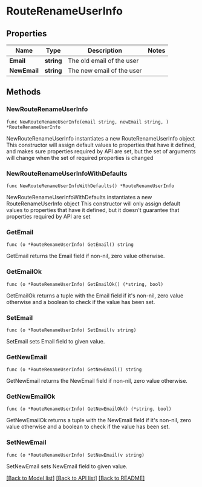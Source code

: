 # RouteRenameUserInfo

## Properties

Name | Type | Description | Notes
------------ | ------------- | ------------- | -------------
**Email** | **string** | The old email of the user | 
**NewEmail** | **string** | The new email of the user | 

## Methods

### NewRouteRenameUserInfo

`func NewRouteRenameUserInfo(email string, newEmail string, ) *RouteRenameUserInfo`

NewRouteRenameUserInfo instantiates a new RouteRenameUserInfo object
This constructor will assign default values to properties that have it defined,
and makes sure properties required by API are set, but the set of arguments
will change when the set of required properties is changed

### NewRouteRenameUserInfoWithDefaults

`func NewRouteRenameUserInfoWithDefaults() *RouteRenameUserInfo`

NewRouteRenameUserInfoWithDefaults instantiates a new RouteRenameUserInfo object
This constructor will only assign default values to properties that have it defined,
but it doesn't guarantee that properties required by API are set

### GetEmail

`func (o *RouteRenameUserInfo) GetEmail() string`

GetEmail returns the Email field if non-nil, zero value otherwise.

### GetEmailOk

`func (o *RouteRenameUserInfo) GetEmailOk() (*string, bool)`

GetEmailOk returns a tuple with the Email field if it's non-nil, zero value otherwise
and a boolean to check if the value has been set.

### SetEmail

`func (o *RouteRenameUserInfo) SetEmail(v string)`

SetEmail sets Email field to given value.


### GetNewEmail

`func (o *RouteRenameUserInfo) GetNewEmail() string`

GetNewEmail returns the NewEmail field if non-nil, zero value otherwise.

### GetNewEmailOk

`func (o *RouteRenameUserInfo) GetNewEmailOk() (*string, bool)`

GetNewEmailOk returns a tuple with the NewEmail field if it's non-nil, zero value otherwise
and a boolean to check if the value has been set.

### SetNewEmail

`func (o *RouteRenameUserInfo) SetNewEmail(v string)`

SetNewEmail sets NewEmail field to given value.



[[Back to Model list]](../README.md#documentation-for-models) [[Back to API list]](../README.md#documentation-for-api-endpoints) [[Back to README]](../README.md)


